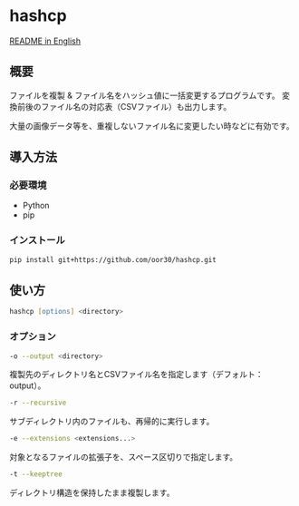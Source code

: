 # hashcp

[README in English](https://github.com/oor30/hashcp/blob/master/README-en.md)

## 概要

ファイルを複製 & ファイル名をハッシュ値に一括変更するプログラムです。
変換前後のファイル名の対応表（CSVファイル）も出力します。

大量の画像データ等を、重複しないファイル名に変更したい時などに有効です。

## 導入方法

### 必要環境

- Python
- pip

### インストール

```zsh
pip install git+https://github.com/oor30/hashcp.git
```

## 使い方

```zsh
hashcp [options] <directory>
```

### オプション

```zsh
-o --output <directory>
```

複製先のディレクトリ名とCSVファイル名を指定します（デフォルト： output）。

```zsh
-r --recursive
```

サブディレクトリ内のファイルも、再帰的に実行します。

```zsh
-e --extensions <extensions...>
```

対象となるファイルの拡張子を、スペース区切りで指定します。

```zsh
-t --keeptree
```

ディレクトリ構造を保持したまま複製します。

